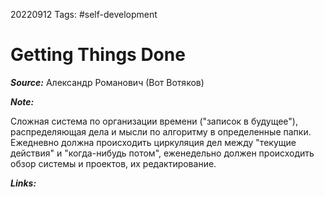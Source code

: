 20220912
Tags: #self-development  
# Getting Things Done 

***Source:*** Александр Романович (Вот Вотяков)

***Note:*** 

Сложная система по организации времени ("записок в будущее"), распределяющая дела и мысли по алгоритму в определенные папки. Ежедневно должна происходить циркуляция дел между "текущие действия" и "когда-нибудь потом", еженедельно должен происходить обзор системы и проектов, их редактирование.

***Links:*** 
